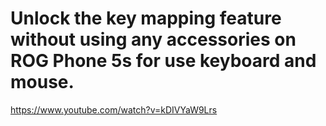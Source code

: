 # Unlock the key mapping feature without using any accessories on ROG Phone 5s for use keyboard and mouse.
https://www.youtube.com/watch?v=kDIVYaW9Lrs
